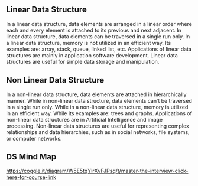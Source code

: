 ## Linear Data Structure

In a linear data structure, data elements are arranged in a linear order where each and every element is attached to its previous and next adjacent.
In linear data structure, data elements can be traversed in a single run only.
In a linear data structure, memory is not utilized in an efficient way.
Its examples are: array, stack, queue, linked list, etc.
Applications of linear data structures are mainly in application software development.
Linear data structures are useful for simple data storage and manipulation.

## Non Linear Data Structure

In a non-linear data structure, data elements are attached in hierarchically manner.
While in non-linear data structure, data elements can’t be traversed in a single run only.
While in a non-linear data structure, memory is utilized in an efficient way.
While its examples are: trees and graphs.
Applications of non-linear data structures are in Artificial Intelligence and image processing.
Non-linear data structures are useful for representing complex relationships and data hierarchies, such as in social networks, file systems, or computer networks.

## DS Mind Map

https://coggle.it/diagram/W5E5tqYlrXvFJPsq/t/master-the-interview-click-here-for-course-link
